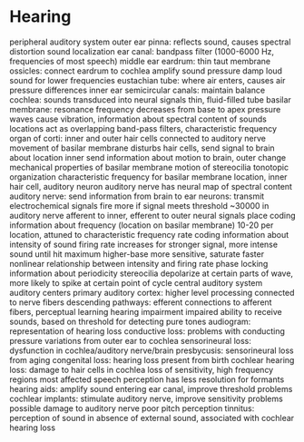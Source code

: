 # Hearing
peripheral auditory system
	outer ear
		pinna: reflects sound, causes spectral distortion
			sound localization
		ear canal: bandpass filter (1000-6000 Hz, frequencies of most speech)
	middle ear
		eardrum: thin taut membrane
		ossicles: connect eardrum to cochlea
			amplify sound pressure
			damp loud sound for lower frequencies
		eustachian tube: where air enters, causes air pressure differences
	inner ear
		semicircular canals: maintain balance
		cochlea: sounds transduced into neural signals
			thin, fluid-filled tube
			basilar membrane: resonance frequency decreases from base to apex
				pressure waves cause vibration, information about spectral content of sounds
				locations act as overlapping band-pass filters, characteristic frequency
			organ of corti: inner and outer hair cells connected to auditory nerve
				movement of basilar membrane disturbs hair cells, send signal to brain about location
				inner send information about motion to brain, outer change mechanical properties of basilar membrane
					motion of stereocilia
			tonotopic organization
				characteristic frequency for basilar membrane location, inner hair cell, auditory neuron
				auditory nerve has neural map of spectral content
	auditory nerve: send information from brain to ear
		neurons: transmit electrochemical signals
			fire more if signal meets threshold
			~30000 in auditory nerve
				afferent to inner, efferent to outer
			neural signals
				place coding
					information about frequency (location on basilar membrane)
					10-20 per location, attuned to characteristic frequency
				rate coding
					information about intensity of sound
					firing rate increases for stronger signal, more intense sound until hit maximum
					higher-base more sensitive, saturate faster
						nonlinear relationship between intensity and firing rate
				phase locking
					information about periodicity
					stereocilia depolarize at certain parts of wave, more likely to spike at certain point of cycle
central auditory system
	auditory centers
	primary auditory cortex: higher level processing
		connected to nerve fibers
		descending pathways: efferent connections to afferent fibers, perceptual learning
hearing impairment
	impaired ability to receive sounds, based on threshold for detecting pure tones
	audiogram: representation of hearing loss
	conductive loss: problems with conducting pressure variations from outer ear to cochlea
	sensorineural loss: dysfunction in cochlea/auditory nerve/brain
		presbycusis: sensorineural loss from aging
	congenital loss: hearing loss present from birth
	cochlear hearing loss: damage to hair cells in cochlea
		loss of sensitivity, high frequency regions most affected
	speech perception has less resolution for formants
		hearing aids: amplify sound entering ear canal, improve threshold problems
		cochlear implants: stimulate auditory nerve, improve sensitivity problems
			possible damage to auditory nerve
			poor pitch perception
		tinnitus: perception of sound in absence of external sound, associated with cochlear hearing loss